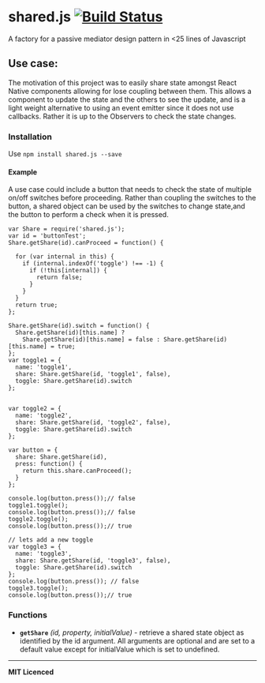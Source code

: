 # shared.js  [![Build Status](https://travis-ci.org/andy9775/shared.js.svg?branch=master)](https://travis-ci.org/andy9775/shared.js)
A factory for a passive mediator design pattern in <25 lines of Javascript 


## Use case:
The motivation of this project was to easily share state amongst React Native components allowing for lose coupling between them. This allows a component to update the state and the others to see the update, and is a light weight alternative to using an event emitter since it does not use callbacks. Rather it is up to the Observers to check the state changes. 
### Installation
Use `npm install shared.js --save`
#### Example
A use case could include a button that needs to check the state of multiple on/off switches before proceeding. Rather than coupling the switches to the button, a shared object can be used by the switches to change state,and the button to perform a check when it is pressed.

```
var Share = require('shared.js');
var id = 'buttonTest';
Share.getShare(id).canProceed = function() {

  for (var internal in this) {
    if (internal.indexOf('toggle') !== -1) {
      if (!this[internal]) {
        return false;
      }
    }
  }
  return true;
};

Share.getShare(id).switch = function() {
  Share.getShare(id)[this.name] ?
    Share.getShare(id)[this.name] = false : Share.getShare(id)[this.name] = true;
};
var toggle1 = {
  name: 'toggle1',
  share: Share.getShare(id, 'toggle1', false),
  toggle: Share.getShare(id).switch
};


var toggle2 = {
  name: 'toggle2',
  share: Share.getShare(id, 'toggle2', false),
  toggle: Share.getShare(id).switch
};

var button = {
  share: Share.getShare(id),
  press: function() {
    return this.share.canProceed();
  }
};

console.log(button.press());// false
toggle1.toggle();
console.log(button.press());// false
toggle2.toggle();
console.log(button.press());// true

// lets add a new toggle
var toggle3 = {
  name: 'toggle3',
  share: Share.getShare(id, 'toggle3', false),
  toggle: Share.getShare(id).switch
};
console.log(button.press()); // false
toggle3.toggle();
console.log(button.press());// true
```

### Functions
 
- **`getShare`** _(id, property, initialValue)_ - retrieve a shared state object as identified by the id argument. All arguments are optional and are set to a default value except for initialValue which is set to undefined. 

---
**MIT Licenced**